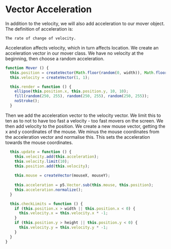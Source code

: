 # Vector Acceleration

In addition to the velocity, we will also add acceleration to our mover object. The definition of acceleration is:
```
The rate of change of velocity.
```
Acceleration affects velocity, which in turn affects location. We create an acceleration vector in our mover class. We have no velocity at the beginning, then choose a random acceleration.

``` js
function Mover () {
  this.position = createVector(Math.floor(random(0, width)), Math.floor(random(0, height)));
  this.velocity = createVector(1, 1);

  this.render = function () {
    ellipse(this.position.x, this.position.y, 10, 10);
    fill(random(250, 255), random(250, 255), random(250, 255));
    noStroke();
  }
```

Then we add the acceleration vector to the velocity vector. We limit this to ten as to not to have too fast a velocity - too fast movers on the screen. We then add velocity to the position. We create a new mouse vector, getting the x and y coordinates of the mouse. We minus the mouse coordinates from the acceleration vector and normalise this. This sets the acceleration towards the mouse coordinates.


``` js
  this.update = function () {
    this.velocity.add(this.acceleration); 
    this.velocity.limit(10);  
    this.position.add(this.velocity);
    
    this.mouse = createVector(mouseX, mouseY);
    
    this.acceleration = p5.Vector.sub(this.mouse, this.position);
    this.acceleration.normalize();
  }

  this.checkLimits = function () {
    if (this.position.x > width || this.position.x < 0) {
      this.velocity.x = this.velocity.x * -1;
    }
    if (this.position.y > height || this.position.y < 0) {
      this.velocity.y = this.velocity.y * -1;
    }
  }
}
```